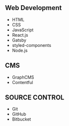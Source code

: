 ## Web Development

- HTML
- CSS
- JavaScript
- React.js
- Gatsby
- styled-components
- Node.js

## CMS

- GraphCMS
- Contentful

## SOURCE CONTROL

- Git
- GitHub
- Bitbucket
